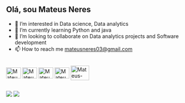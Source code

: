 ## Olá, sou Mateus Neres
- 👀 I’m interested in Data science, Data analytics
- 🌱 I’m currently learning Python and java
- 💞️ I’m looking to collaborate on Data analytics projects and Software development
- 📫 How to reach me mateusneres03@gmail.com

<!---
mateus-neres/mateus-neres is a ✨ special ✨ repository because its `README.md` (this file) appears on your GitHub profile.
You can click the Preview link to take a look at your changes.
--->

<div style="display: inline_block"><br>
  <img align="center" alt="Mateus-Csharp" height="30" width="40"src="https://cdn.jsdelivr.net/gh/devicons/devicon/icons/python/python-original.svg" />
  <img align="center" alt="Mateus-Csharp" height="30" width="40"src="https://cdn.jsdelivr.net/gh/devicons/devicon/icons/java/java-original.svg" />
  <img align="center" alt="Mateus-Csharp" height="30" width="40"<img src="https://cdn.jsdelivr.net/gh/devicons/devicon/icons/jupyter/jupyter-original-wordmark.svg" />
  <img align="center" alt="Mateus-Csharp" height="30" width="40"<img src="https://cdn.jsdelivr.net/gh/devicons/devicon/icons/javascript/javascript-original.svg" />
  <img align="center" alt="Mateus-Csharp" height="40" width="50"<img src="https://cdn.jsdelivr.net/gh/devicons/devicon/icons/mysql/mysql-original-wordmark.svg" />
  
  ##
 
  <div>
  <a href = "mailto: mateusneres03@gmail.com"><img src="https://img.shields.io/badge/-Gmail-%23EA4335?style=for-the-badge&logo=gmail&logoColor=white" target="_blank"></a>
  <a href="https://www.linkedin.com/in/mateus-neres-da-silva-a2ba08205" target="_blank"><img src="https://img.shields.io/badge/-LinkedIn-%230077B5?style=for-the-badge&logo=linkedin&logoColor=white" target="_blank"></a>

